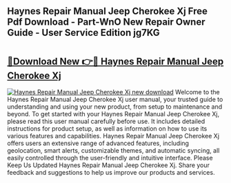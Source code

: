 ## Haynes Repair Manual Jeep Cherokee Xj Free Pdf Download - Part-WnO New Repair Owner Guide - User Service Edition jg7KG

# <h2><a href="http://bc36839.oget.top/?id=Haynes+Repair+Manual+Jeep+Cherokee+Xj">🔗Download New 👉🔴 Haynes Repair Manual Jeep Cherokee Xj</a></h2>

[![Haynes Repair Manual Jeep Cherokee Xj new download](https://i.imgur.com/5g1atiW.png)](http://bc36839.oget.top/?id=Haynes+Repair+Manual+Jeep+Cherokee+Xj)
Welcome to the Haynes Repair Manual Jeep Cherokee Xj user manual, your trusted guide to understanding and using your new product, from setup to maintenance and beyond. To get started with your Haynes Repair Manual Jeep Cherokee Xj, please read this user manual carefully before use. It includes detailed instructions for product setup, as well as information on how to use its various features and capabilities. Haynes Repair Manual Jeep Cherokee Xj offers users an extensive range of advanced features, including geolocation, smart alerts, customizable themes, and automatic syncing, all easily controlled through the user-friendly and intuitive interface. Please Keep Us Updated Haynes Repair Manual Jeep Cherokee Xj. Share your feedback and suggestions to help us improve our products and services.
